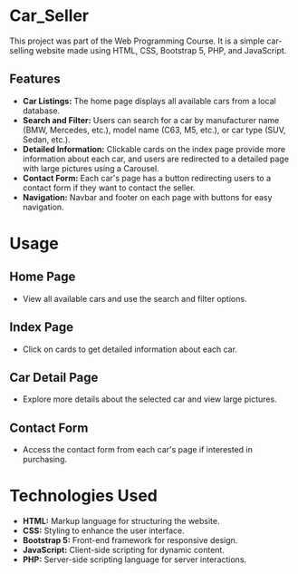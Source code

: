 # Car_Seller

This project was part of the Web Programming Course. It is a simple car-selling website made using HTML, CSS, Bootstrap 5, PHP, and JavaScript.


## Features

- **Car Listings:** The home page displays all available cars from a local database.
- **Search and Filter:** Users can search for a car by manufacturer name (BMW, Mercedes, etc.), model name (C63, M5, etc.), or car type (SUV, Sedan, etc.).
- **Detailed Information:** Clickable cards on the index page provide more information about each car, and users are redirected to a detailed page with large pictures using a Carousel.
- **Contact Form:** Each car's page has a button redirecting users to a contact form if they want to contact the seller.
- **Navigation:** Navbar and footer on each page with buttons for easy navigation.

# Usage

## Home Page

- View all available cars and use the search and filter options.

## Index Page

- Click on cards to get detailed information about each car.

## Car Detail Page

- Explore more details about the selected car and view large pictures.

## Contact Form

- Access the contact form from each car's page if interested in purchasing.

# Technologies Used

- **HTML:** Markup language for structuring the website.
- **CSS:** Styling to enhance the user interface.
- **Bootstrap 5:** Front-end framework for responsive design.
- **JavaScript:** Client-side scripting for dynamic content.
- **PHP:** Server-side scripting language for server interactions.


